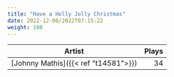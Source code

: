 ```yaml
---
title: "Have a Holly Jolly Christmas"
date: 2022-12-08/2022T07:15:22
weight: 180
---
```




 Artist | Plays 
----- | -----:
[Johnny Mathis]({{< ref "t14581">}}) | 34

